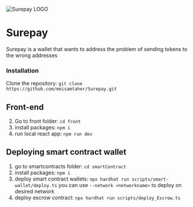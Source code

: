 ![Surepay LOGO](https://green-enthusiastic-mite-198.mypinata.cloud/ipfs/QmSj1rEkNxw3XGHwndVtREKCcNEunXMVSieSXm9BLzGd2i)

# Surepay

Surepay is a wallet that wants to address the problem of sending tokens to the wrong addresses
### Installation 
Clone the repository: `git clone https://github.com/meisamtaher/Surepay.git`
## Front-end 
2. Go to front folder: `cd front`
3. install packages: `npm i`
4. run local react app: `npm run dev`

## Deploying smart contract wallet 
1. go to smartcontracts folder: `cd smartContract`
2. install packages: `npm i`
3. deploy smart contract wallets: `npx hardhat run scripts/smart-wallet/deploy.ts` you can use `--network <networkname>` to deploy on desired network 
4. deploy escrow contract: `npx hardhat run scripts/deploy_Escrow.ts`


